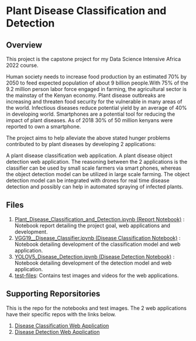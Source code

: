 # Plant Disease Classification and Detection

## Overview

This project is the capstone project for my Data Science Intensive Africa 2022 course.

Human society needs to increase food production by an estimated 70% by 2050 to feed expected population of about 9 billion people.With 75% of the 9.2 million person labor force engaged in farming, the agricultural sector is the mainstay of the Kenyan economy. Plant disease outbreaks are increasing and threaten food security for the vulnerable in many areas of the world. Infectious diseases reduce potential yield by an average of 40% in developing world. Smartphones are a potential tool for reducing the impact of plant diseases. As of 2018 30% of 50 million kenyans were reported to own a smartphone.

The project aims to help alleviate the above stated hunger problems contributed to by plant diseases by developing 2 applications:

A plant disease classification web application.
A plant disease object detection web application.
The reasoning between the 2 applications is the classifier can be used by small scale farmers via smart phones, whereas the object detection model can be utilized in large scale farming. The object detection model can be integrated with drones for real time disease detection and possibly can help in automated spraying of infected plants.

## Files

1. [Plant_Disease_Classification_and_Detection.ipynb (Report Notebook)](https://github.com/chrisliti/DSI-Module-4/blob/main/Plant_Disease_Classification_and_Detection.ipynb) : Notebook report detailing the project goal, web applications and development.
2. [VGG19__Disease_Classifier.ipynb (Disease Classification Notebook)](https://github.com/chrisliti/DSI-Module-4/blob/main/VGG19__Disease_Classifier.ipynb) : Notebook detailing development of the classification model and web application.
3. [YOLOV5_Disease_Detection.ipynb (Disease Detection Notebook)](https://github.com/chrisliti/DSI-Module-4/blob/main/YOLOV5_Disease_Detection.ipynb) : Notebook detailing development of the detection model and web application.
4. [test-files](https://github.com/chrisliti/DSI-Module-4/tree/main/test-files): Contains test images and videos for the web applications.

## Supporting Reporsitories
This is the repo for the notebooks and test images. The 2 web applications have their specific repos with the links below.

1. [Disease Classification Web Application](https://github.com/chrisliti/DSI-Capstone-Classifier)
2. [Disease Detection Web Application](https://github.com/chrisliti/DSI_Capstone_Disease_Detection)
